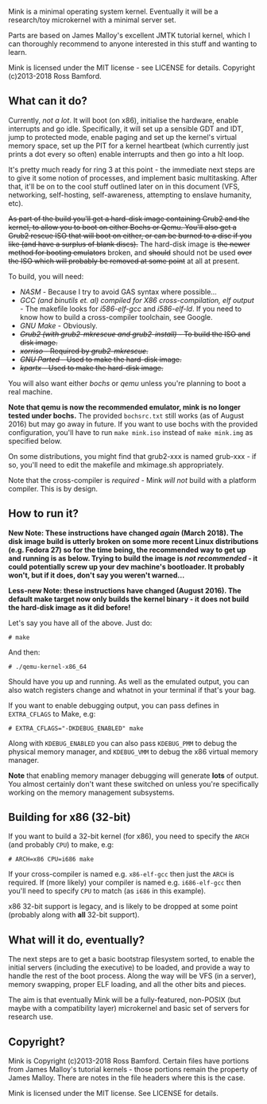 Mink is a minimal operating system kernel. Eventually it will be a research/toy microkernel with a minimal server set.

Parts are based on James Malloy's excellent JMTK tutorial kernel, which I can thoroughly recommend to anyone interested in this stuff and wanting to learn.

Mink is licensed under the MIT license - see LICENSE for details. Copyright (c)2013-2018 Ross Bamford.

What can it do?
---------------

Currently, *not a lot*. It will boot (on x86), initialise the hardware, enable interrupts and go idle. Specifically, it will set up a sensible GDT and IDT, jump to protected mode, enable paging and set up the kernel's virtual memory space, set up the PIT for a kernel heartbeat (which currently just prints a dot every so often) enable interrupts and then go into a hlt loop.

It's pretty much ready for ring 3 at this point - the immediate next steps are to give it some notion of processes, and implement basic multitasking. After that, it'll be on to the cool stuff outlined later on in this document (VFS, networking, self-hosting, self-awareness, attempting to enslave humanity, etc). 

~~As part of the build you'll get a hard-disk image containing Grub2 and the kernel, to allow you to boot on either Bochs or Qemu. You'll also get a Grub2 rescue ISO that will boot on either, or can be burned to a disc if you like (and have a surplus of blank discs).~~
The hard-disk image is ~~the newer method for booting emulators~~ broken, and ~~should~~ should not be used ~~over the ISO which will probably be removed at some point~~ at all at present.

To build, you will need:

* *NASM* - Because I try to avoid GAS syntax where possible...
* *GCC (and binutils et. al) compiled for X86 cross-compilation, elf output* - The makefile looks for *i586-elf-gcc* and *i586-elf-ld*. If you need to know how to build a cross-compiler toolchain, see Google.
* *GNU Make* - Obviously.
* ~~*Grub2 (with grub2-mkrescue and grub2-install)* - To build the ISO and disk image.~~
* ~~*xorriso* - Required by *grub2-mkrescue*.~~
* ~~*GNU Parted* - Used to make the hard-disk image.~~
* ~~*kpartx* - Used to make the hard-disk image.~~

You will also want either *bochs* or *qemu* unless you're planning to boot a real machine. 

**Note that qemu is now the recommended emulator, mink is no longer tested under bochs.** The provided `bochsrc.txt` still works (as of August 2016) but may go away in future. If you want to use bochs with the provided configuration, you'll have to run `make mink.iso` instead of `make mink.img` as specified below.

On some distributions, you might find that grub2-xxx is named grub-xxx - if so, you'll need to edit the makefile and mkimage.sh appropriately.

Note that the cross-compiler is *required* - Mink _will not_ build with a platform compiler. This is by design.

How to run it?
--------------

**New Note: These instructions have changed _again_ (March 2018). The disk image build is utterly broken on some more recent Linux distributions (e.g. Fedora 27) so for the time being, the recommended way to get up and running is as below. Trying to build the image is _not recommended_ - it could potentially screw up your dev machine's bootloader. It probably won't, but if it does, don't say you weren't warned...**

**Less-new Note: these instructions have changed (August 2016). The default make target now only builds the kernel binary - it does not build the hard-disk image as it did before!**

Let's say you have all of the above. Just do:

```
# make
```

And then:

```
# ./qemu-kernel-x86_64
```

Should have you up and running. As well as the emulated output, you can also watch registers change and whatnot in your terminal if that's your bag.

If you want to enable debugging output, you can pass defines in `EXTRA_CFLAGS` to Make, e.g:

```
# EXTRA_CFLAGS="-DKDEBUG_ENABLED" make
```

Along with `KDEBUG_ENABLED` you can also pass `KDEBUG_PMM` to debug the physical memory manager, and `KDEBUG_VMM` to debug the x86 virtual memory manager.

**Note** that enabling memory manager debugging will generate **lots** of output. You almost certainly don't want these switched on unless you're specifically working on the memory management subsystems.

Building for x86 (32-bit)
-------------------------

If you want to build a 32-bit kernel (for x86), you need to specify the `ARCH` (and probably `CPU`) to make, e.g:

```
# ARCH=x86 CPU=i686 make
```

If your cross-compiler is named e.g. `x86-elf-gcc` then just the `ARCH` is required. If (more likely) your compiler
is named e.g. `i686-elf-gcc` then you'll need to specify `CPU` to match (as `i686` in this example).

x86 32-bit support is legacy, and is likely to be dropped at some point (probably along with **all** 32-bit support).

What will it do, eventually?
----------------------------

The next steps are to get a basic bootstrap filesystem sorted, to enable the initial servers (including the executive) to be loaded, and provide a way to handle the rest of the boot process. Along the way will be VFS (in a server), memory swapping, proper ELF loading, and all the other bits and pieces.

The aim is that eventually Mink will be a fully-featured, non-POSIX (but maybe with a compatibility layer) microkernel and basic set of servers for research use.

Copyright?
----------

Mink is Copyright (c)2013-2018 Ross Bamford. Certain files have portions from James Malloy's tutorial kernels - those portions remain the property of James Malloy. There are notes in the file headers where this is the case.

Mink is licensed under the MIT license. See LICENSE for details.

